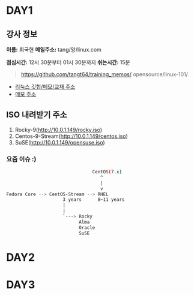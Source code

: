 # DAY1

## 강사 정보

__이름:__ 최국현
__메일주소:__ tang/앙/linux.com

__점심시간:__ 12시 30분부터 01시 30분까지
__쉬는시간:__ 15분

>https://github.com/tangt64/training_memos/
>opensource/linux-101/
>
- [리눅스 깃헙/메모/교재 주소](https://github.com/tangt64/training_memos/tree/main/opensource/linux-101)
- [메모 주소](https://github.com/tangt64/training_memos/blob/main/opensource/linux-101/20230906-memo.md)

ISO 내려받기 주소
---

1. Rocky-9(http://10.0.1.149/rocky.iso)
2. Centos-9-Stream(http://10.0.1.149/centos.iso)
3. SuSE(http://10.0.1.149/opensuse.iso)

### 요즘 이슈 :)

```bash
                                CentOS(7.x)
                                   ^
                                   |
                                   v
Fedora Core --> CentOS-Stream --> RHEL 
                     3 years      8~11 years
                     |
                     |
                     `---> Rocky
                           Alma
                           Oracle
                           SuSE

```

# DAY2

# DAY3